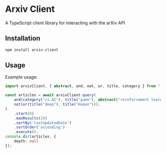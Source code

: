 # Arxiv Client
A TypeScript client library for interacting with the arXiv API

## Installation
```bash
npm install arxiv-client
```

## Usage

Example usage:
```typescript
import arxivClient, { abstract, and, not, or, title, category } from "./src/index";

const articles = await arxivClient.query(
    and(category("cs.AI"), title("game"), abstract("reinforcement learning")),
    not(or(title("deep"), title("Human"))),
)
    .start(0)
    .maxResults(20)
    .sortBy('lastUpdatedDate')
    .sortOrder('ascending')
    .execute();
console.dir(articles, {
    depth: null
});
```